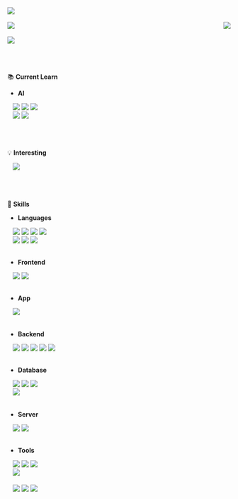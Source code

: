 <img src="https://capsule-render.vercel.app/api?type=waving&color=gradient&height=300&section=header&text=Welcome&fontSize=90&animation=fadeIn&theme=vue" />

</br>


</br>

<div>
  <img src="https://github-readme-stats.vercel.app/api?username=david-han-study&theme=vue&show_icons=true">
  <img align='right' src="http://mazassumnida.wtf/api/v2/generate_badge?boj=david_han_study">
</div>

</br>

<div>
  <img src="https://github-readme-stats.vercel.app/api/top-langs/?username=david-han-study">
</div>

</br>
</br>
</br>

📚 **Current Learn**

- **AI**
<div>
  &nbsp&nbsp&nbsp<img src="https://img.shields.io/badge/scikit-learn-F7931E?style=for-the-badge&logo=scikit-learn&logoColor=white" />
  <img src="https://img.shields.io/badge/PyTorch-EE4C2C?style=for-the-badge&logo=PyTorch&logoColor=white" />
  <img src="https://img.shields.io/badge/TensorFlow-FF6F00?style=for-the-badge&logo=TensorFlow&logoColor=white" />
  </br>
  &nbsp&nbsp&nbsp<img src="https://img.shields.io/badge/NumPy-013243?style=for-the-badge&logo=NumPy&logoColor=white" />
  <img src="https://img.shields.io/badge/pandas-150458?style=for-the-badge&logo=pandas&logoColor=white" />
</div>

</br>
</br>
</br>

💡 **Interesting**

<div>
  &nbsp&nbsp&nbsp<img src="https://img.shields.io/badge/Unity-FFFFFF?style=for-the-badge&logo=Unity&logoColor=black" />
</div>

</br>
</br>
</br>


💪 **Skills**

- **Languages**
<div>
  &nbsp&nbsp&nbsp<img src="https://img.shields.io/badge/HTML5-E34F26?style=for-the-badge&logo=HTML5&logoColor=white" />
  <img src="https://img.shields.io/badge/CSS3-1572B6?style=for-the-badge&logo=CSS3&logoColor=white" />
  <img src="https://img.shields.io/badge/JavaScript-F7DF1E?style=for-the-badge&logo=JavaScript&logoColor=white" />
  <img src="https://img.shields.io/badge/TypeScript-3178C6?style=for-the-badge&logo=TypeScript&logoColor=white" />
  </br>  
  &nbsp&nbsp&nbsp<img src="https://img.shields.io/badge/Python-3776AB?style=for-the-badge&logo=Python&logoColor=white" />
  <img src="https://img.shields.io/badge/Java-007396?style=for-the-badge&logo=Java&logoColor=white" />
  <img src="https://img.shields.io/badge/Dart-0175C2?style=for-the-badge&logo=Dart&logoColor=white" />
</div>

</br>

- **Frontend**

<div>
  &nbsp&nbsp&nbsp<img src="https://img.shields.io/badge/jQuery-0769AD?style=for-the-badge&logo=jQuery&logoColor=white" />
  <img src="https://img.shields.io/badge/Vue.js-4FC08D?style=for-the-badge&logo=Vue.js&logoColor=white" />  
</div>

</br>

- **App**

<div>
  &nbsp&nbsp&nbsp<img src="https://img.shields.io/badge/Flutter-02569B?style=for-the-badge&logo=Flutter&logoColor=white" />
</div>

</br>

- **Backend**

<div>
  &nbsp&nbsp&nbsp<img src="https://img.shields.io/badge/Spring-6DB33F?style=for-the-badge&logo=Spring&logoColor=white" />
  <img src="https://img.shields.io/badge/Spring%20Boot-6DB33F?style=for-the-badge&logo=Spring%20Boot&logoColor=white" />
  <img src="https://img.shields.io/badge/Node.js-339933?style=for-the-badge&logo=Node.js&logoColor=white" />
  <img src="https://img.shields.io/badge/NestJS-E0234E?style=for-the-badge&logo=NestJS&logoColor=white" />
  <img src="https://img.shields.io/badge/Django-092E20?style=for-the-badge&logo=Django&logoColor=white" />
</div>

</br>

- **Database**

<div>
  &nbsp&nbsp&nbsp<img src="https://img.shields.io/badge/MySQL-4479A1?style=for-the-badge&logo=MySQL&logoColor=white" />
  <img src="https://img.shields.io/badge/Oracle-F80000?style=for-the-badge&logo=Oracle&logoColor=white" />
  <img src="https://img.shields.io/badge/SQLite-003B57?style=for-the-badge&logo=SQLite&logoColor=white" />
  </br>
  &nbsp&nbsp&nbsp<img src="https://img.shields.io/badge/MongoDB-47A248?style=for-the-badge&logo=MongoDB&logoColor=white" />
</div>

</br>

- **Server**

<div>
  &nbsp&nbsp&nbsp<img src="https://img.shields.io/badge/Amazon%20AWS-232F3E?style=for-the-badge&logo=Amazon%20AWS&logoColor=white" />
  <img src="https://img.shields.io/badge/Naver%20Cloud-03C75A?style=for-the-badge&logo=Naver&logoColor=white" />
</div>

</br>

- **Tools**

<div>
  &nbsp&nbsp&nbsp<img src="https://img.shields.io/badge/Git-F05032?style=for-the-badge&logo=Git&logoColor=white" />
  <img src="https://img.shields.io/badge/GitHub-181717?style=for-the-badge&logo=GitHub&logoColor=white" />
  <img src="https://img.shields.io/badge/GitLab-FC6D26?style=for-the-badge&logo=GitLab&logoColor=white" />
  </br>
  &nbsp&nbsp&nbsp<img src="https://img.shields.io/badge/Firebase-FFCA28?style=for-the-badge&logo=Firebase&logoColor=white" />
  </br>
  </br>
  &nbsp&nbsp&nbsp<img src="https://img.shields.io/badge/Visual%20Studio%20Code-007ACC?style=for-the-badge&logo=Visual%20Studio%20Code&logoColor=white" />
  <img src="https://img.shields.io/badge/Eclipse%20IDE-2C2255?style=for-the-badge&logo=Eclipse%20IDE&logoColor=white" />
  <img src="https://img.shields.io/badge/Android%20Studio-3DDC84?style=for-the-badge&logo=Android%20Studio&logoColor=white" />
</div>

</br>










<!--
**david-han-study/david-han-study** is a ✨ _special_ ✨ repository because its `README.md` (this file) appears on your GitHub profile.

Here are some ideas to get you started:

- 🔭 I’m currently working on ...
- 🌱 I’m currently learning ...
- 👯 I’m looking to collaborate on ...
- 🤔 I’m looking for help with ...
- 💬 Ask me about ...
- 📫 How to reach me: ...
- 😄 Pronouns: ...
- ⚡ Fun fact: ...
-->
